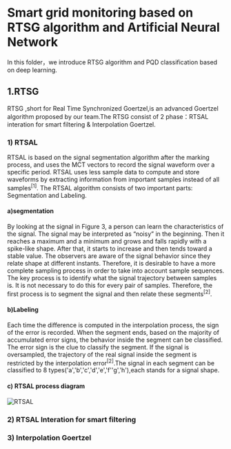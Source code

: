# Smart grid monitoring based on RTSG algorithm and Artificial Neural Network
 In this folder，we introduce RTSG algorithm and PQD classification based on deep learning.
## 1.RTSG
RTSG ,short for Real Time Synchronized Goertzel,is an advanced Goertzel algorithm proposed by our team.The RTSG consist of 2 phase：RTSAL interation for smart filtering & Interpolation Goertzel.
### 1) RTSAL
RTSAL is based on the signal segmentation algorithm after the marking process, and uses the MCT vectors to record the signal waveform over a specific period. RTSAL uses less sample data to compute and store waveforms by extracting information from important samples instead of all samples<sup>[1]</sup>. The RTSAL algorithm consists of two important parts: Segmentation and Labeling.
#### a)segmentation
By looking at the signal in Figure 3, a person can learn the characteristics of the signal. The signal may be interpreted as “noisy” in the beginning. Then it reaches a maximum and a minimum and grows and falls rapidly with a spike-like shape. After that, it starts to increase and then tends toward a stable value. The observers are aware of the signal behavior since they relate shape at different instants. Therefore, it is desirable to have a more complete sampling process in order to take into account sample sequences. The key process is to identify what the signal trajectory between samples is. It is not necessary to do this for every pair of samples. Therefore, the first process is to segment the signal and then relate these segments<sup>[2]</sup>.      
#### b)Labeling
Each time the difference is computed in the interpolation process, the sign of the error is recorded. When the segment ends, based on the majority of accumulated error signs, the behavior inside the segment can be classified. The error sign is the clue to classify the segment. If the signal is oversampled, the trajectory of the real signal inside the segment is restricted by the interpolation error<sup>[2]</sup>.The signal in each segment can be classified to 8 types('a','b','c','d','e','f''g','h'),each stands for a signal shape.
#### c) RTSAL process diagram
![RTSAL]()

### 2) RTSAL Interation for smart filtering

### 3) Interpolation Goertzel
